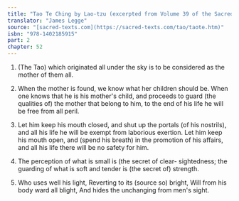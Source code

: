 ```yaml
---
title: "Tao Te Ching by Lao-tzu (excerpted from Volume 39 of the Sacred Books of the East.)"
translator: "James Legge"
source: "[sacred-texts.com](https://sacred-texts.com/tao/taote.htm)"
isbn: "978-1402185915"
part: 2
chapter: 52
---
```

1. (The Tao) which originated all under the sky is to be considered
as the mother of them all. 

2. When the mother is found, we know what her children should be.
When one knows that he is his mother's child, and proceeds to guard
(the qualities of) the mother that belong to him, to the end of his
life he will be free from all peril. 

3. Let him keep his mouth closed, and shut up the portals (of his
nostrils), and all his life he will be exempt from laborious exertion.
Let him keep his mouth open, and (spend his breath) in the promotion
of his affairs, and all his life there will be no safety for him.

4. The perception of what is small is (the secret of clear- sightedness;
the guarding of what is soft and tender is (the secret of) strength.

5. Who uses well his light, 
Reverting to its (source so) bright, 
Will from his body ward all blight, 
And hides the unchanging from men's sight.